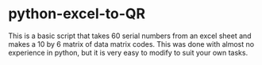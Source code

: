 # python-excel-to-QR

This is a basic script that takes 60 serial numbers from an excel sheet and makes a 10 by 6 matrix of data matrix codes. This was done
with almost no experience in python, but it is very easy to modify to suit your own tasks.
